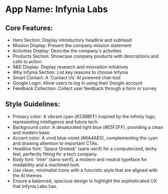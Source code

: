 # **App Name**: Infynia Labs

## Core Features:

- Hero Section: Display introductory headline and subhead
- Mission Display: Present the company mission statement
- Activities Display: Describe the company's activities
- Products Section: Showcase company products with descriptions and calls to action
- R&D Display: Display research and innovation initiatives
- Why Infynia Section: List key reasons to choose Infynia
- Smart Contact: A 'Contact Us' AI powered chat-tool
- Google Login: Allow users to log in using their Google account
- Feedback Collection: Collect user feedback through a form or survey

## Style Guidelines:

- Primary color: A vibrant cyan (#33BBFF) inspired by the infinity logo, representing intelligence and future tech.
- Background color: A desaturated light blue (#E5F2FF), providing a clean and modern base.
- Accent color: A vivid blue-violet (#6A4AE0), complementing the cyan and drawing attention to important CTAs.
- Headline font: 'Space Grotesk' (sans-serif) for a computerized, techy feel, perfectly fitting for a tech company.
- Body font: 'Inter' (sans-serif), a modern and neutral typeface for readability and a machined look.
- Use clean, minimalist icons with a futuristic style that are aligned with the AI themes.
- Ensure a balanced, spacious design to highlight the sophisticated UX that Infynia Labs has.